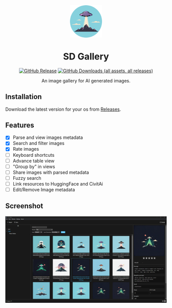 <div align="center">

<img alt="icon" src="https://raw.githubusercontent.com/amiralitaheri/sd-gallery/master/src/public/icons/icon.png" width=20% height=20%>

# SD Gallery
[![GitHub Release](https://img.shields.io/github/v/release/amiralitaheri/sd-gallery)](https://github.com/amiralitaheri/sd-gallery/releases/latest)
[![GitHub Downloads (all assets, all releases)](https://img.shields.io/github/downloads/amiralitaheri/sd-gallery/total)](https://github.com/amiralitaheri/sd-gallery/releases/latest)

An image gallery for AI generated images.

</div>



## Installation
Download the latest version for your os from [Releases](https://github.com/amiralitaheri/sd-gallery/releases/latest).

## Features
- [x] Parse and view images metadata
- [x] Search and filter images
- [x] Rate images
- [ ] Keyboard shortcuts 
- [ ] Advance table view
- [ ] "Group by" in views
- [ ] Share images with parsed metadata
- [ ] Fuzzy search
- [ ] Link resources to HuggingFace and CivitAi
- [ ] Edit/Remove Image metadata

## Screenshot
![screenshot](screenshots/1.png)
